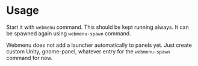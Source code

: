 # Usage

Start it with `webmenu` command. This should be kept running always. It can be
spawned again using `webmenu-spawn` command.

Webmenu does not add a launcher automatically to panels yet. Just create custom
Unity, gnome-panel, whatever entry for the `webmenu-spawn` command for now.

